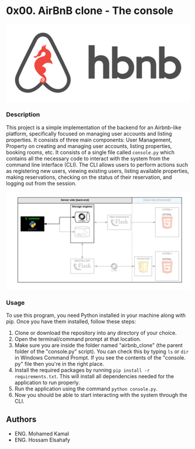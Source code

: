 # 0x00. AirBnB clone - The console

![Alt text](image.png)

### Description

This project is a simple implementation of the backend for an Airbnb-like platform, specifically focused
on managing user accounts and listing properties. It consists of three main components: User Management, Property
on creating and managing user accounts, listing properties, booking rooms, etc. It consists of
a single file called `console.py` which contains all the necessary code to interact with the system
from the command line interface (CLI).
The CLI allows users to perform actions such as registering new users, viewing existing users,
listing available properties, making reservations, checking on the status of their reservation,
and logging out from the session.

![Alt text](image-1.png)

### Usage

To use this program, you need Python installed in your machine along with pip. Once you have them
installed, follow these steps:

1. Clone or download the repository into any directory of your choice.
2. Open the terminal/command prompt at that location.
3. Make sure you are inside the folder named "airbnb_clone" (the parent
folder of the "console.py" script). You can check this by typing `ls`
or `dir` in Windows Command Prompt. If you see the contents of the "console.
py" file then you're in the right place.
4. Install the required packages by running `pip install -r requirements.txt`. This will install
all dependencies needed for the application to run properly.
5. Run the application using the command `python console.py`.
6. Now you should be able to start interacting with the system through the CLI.</s>

## Authors

- ENG. Mohamed Kamal
- ENG. Hossam Elsahafy
